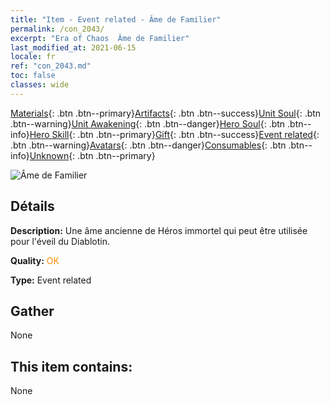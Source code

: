 ```yaml
---
title: "Item - Event related - Âme de Familier"
permalink: /con_2043/
excerpt: "Era of Chaos  Âme de Familier"
last_modified_at: 2021-06-15
locale: fr
ref: "con_2043.md"
toc: false
classes: wide
---
```

 [Materials](/ItemsFR/){: .btn .btn--primary}[Artifacts](/ItemsFR/Artifacts/){: .btn .btn--success}[Unit Soul](/ItemsFR/UnitSoul/){: .btn .btn--warning}[Unit Awakening](/ItemsFR/UnitAwakening/){: .btn .btn--danger}[Hero Soul](/ItemsFR/HeroSoul/){: .btn .btn--info}[Hero Skill](/ItemsFR/HeroSkill/){: .btn .btn--primary}[Gift](/ItemsFR/Gift/){: .btn .btn--success}[Event related](/ItemsFR/Events/){: .btn .btn--warning}[Avatars](/ItemsFR/Avatars/){: .btn .btn--danger}[Consumables](/ItemsFR/Consumables/){: .btn .btn--info}[Unknown](/ItemsFR/Unknown/){: .btn .btn--primary}

 ![Âme de Familier](/images/t/juexing_501.png)

## Détails
 **Description:** Une âme ancienne de Héros immortel qui peut être utilisée pour l'éveil du Diablotin.

 **Quality:** <span style="color: #FF8C00">OK</span>

 **Type:** Event related

## Gather

  None

## This item contains:

  None

